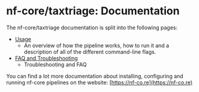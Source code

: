 # nf-core/taxtriage: Documentation

The nf-core/taxtriage documentation is split into the following pages:

- [Usage](usage.md)
  - An overview of how the pipeline works, how to run it and a description of all of the different command-line flags.
- [FAQ and Troubleshooting](troubleshooting.md)
  - Troubleshooting and FAQ

You can find a lot more documentation about installing, configuring and running nf-core pipelines on the website: [https://nf-co.re](https://nf-co.re)
